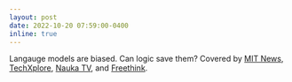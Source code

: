 ```yaml
---
layout: post
date: 2022-10-20 07:59:00-0400
inline: true
---
```


Langauge models are biased. Can logic save them? Covered by [MIT News](https://news.mit.edu/2023/large-language-models-are-biased-can-logic-help-save-them-0303), [TechXplore](https://techxplore.com/news/2023-03-large-language-biased-logic.html), [Nauka TV](https://naukatv.ru/news/tekstovuyu_nejroset_nauchili_dumat_esche_luchshe_chtoby_izbavit_ot_rasizma_i_seksizma), and [Freethink](https://www.freethink.com/robots-ai/ai-language-models-are-biased).